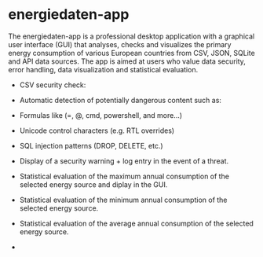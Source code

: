 # energiedaten-app
The energiedaten-app is a professional desktop application with a graphical user interface (GUI) that analyses, checks and visualizes the primary energy consumption of various European countries from CSV, JSON, SQLite and API data sources. The app is aimed at users who value data security, error handling, data visualization and statistical evaluation.
- CSV security check:

- Automatic detection of potentially dangerous content such as:

- Formulas like (=, @, cmd, powershell, and more...)

- Unicode control characters (e.g. RTL overrides)

- SQL injection patterns (DROP, DELETE, etc.)

- Display of a security warning + log entry in the event of a threat.

- Statistical evaluation of the maximum annual consumption of the selected energy source and diplay in the GUI.

- Statistical evaluation of the minimum annual consumption of the selected energy source.

- Statistical evaluation of the average annual consumption of the selected energy source.

-  